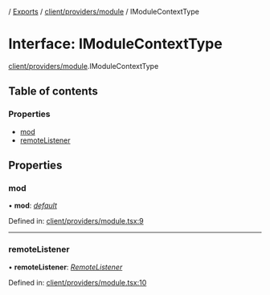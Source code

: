 [](../README.md) / [Exports](../modules.md) / [client/providers/module](../modules/client_providers_module.md) / IModuleContextType

# Interface: IModuleContextType

[client/providers/module](../modules/client_providers_module.md).IModuleContextType

## Table of contents

### Properties

- [mod](client_providers_module.imodulecontexttype.md#mod)
- [remoteListener](client_providers_module.imodulecontexttype.md#remotelistener)

## Properties

### mod

• **mod**: [*default*](../classes/base_root_module.default.md)

Defined in: [client/providers/module.tsx:9](https://github.com/onzag/itemize/blob/55e63f2c/client/providers/module.tsx#L9)

___

### remoteListener

• **remoteListener**: [*RemoteListener*](../classes/client_internal_app_remote_listener.remotelistener.md)

Defined in: [client/providers/module.tsx:10](https://github.com/onzag/itemize/blob/55e63f2c/client/providers/module.tsx#L10)
